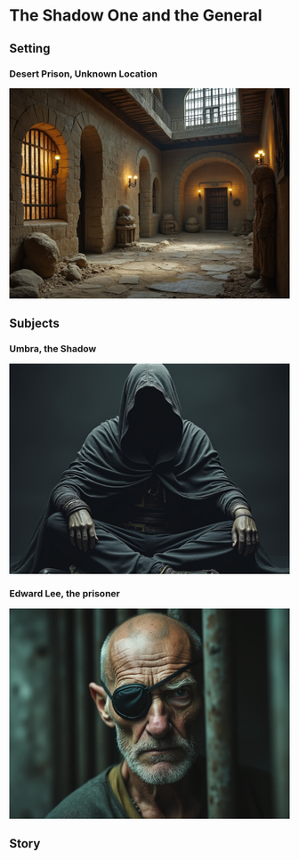 # The Shadow One and the General

## Setting

### Desert Prison, Unknown Location

![Prison](../images/CoS/desert-prison-2.jpeg)

## Subjects

### Umbra, the Shadow

![The Shadow](../images/CoS/shadow2.jpeg)

### Edward Lee, the prisoner

![Lee](../images/CoS/lee1.jpeg)

## Story